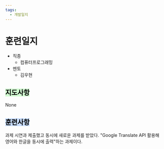 ```yaml
---
tags:
  - 개발일지
---
```

# 훈련일지

- 직종
	- 컴퓨터프로그래밍
- 멘토
	- 김우현
## <mark style="background: #BBFABBA6;">지도사항</mark>

None

## <mark style="background: #ADCCFFA6;">훈련사항</mark>

과제 시연과 제출했고 동시에 새로운 과제를 받았다. "Google Translate API 활용해 영어와 한글을 동시에 출력"하는 과제이다.